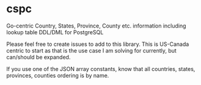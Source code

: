 # cspc

Go-centric Country, States, Province, County etc. information including lookup table DDL/DML for PostgreSQL

Please feel free to create issues to add to this library. This is US-Canada centric to start as that is the use case I am solving for currently, but can/should be expanded.

If you use one of the JSON array constants, know that all countries, states, provinces, counties ordering is by name.